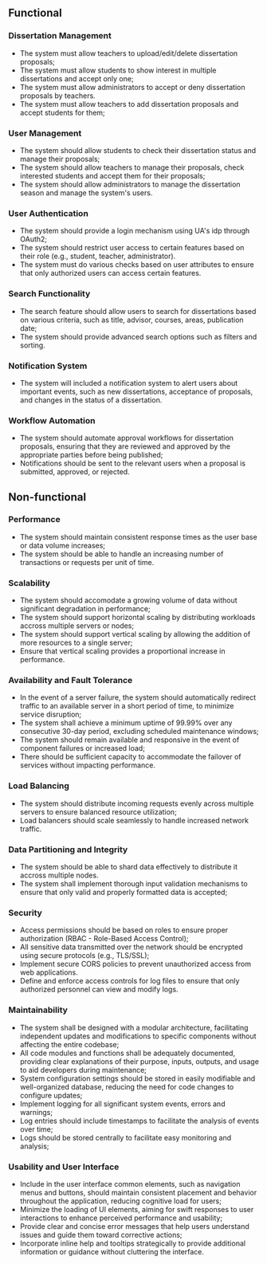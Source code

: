 
## Functional

### Dissertation Management

- The system must allow teachers to upload/edit/delete dissertation proposals;
- The system must allow students to show interest in multiple dissertations and accept only one;
- The system must allow administrators to accept or deny dissertation proposals by teachers.
- The system must allow teachers to add dissertation proposals and accept students for them;

### User Management

- The system should allow students to check their dissertation status and manage their proposals;
- The system should allow teachers to manage their proposals, check interested students and accept them for their proposals;
- The system should allow administrators to manage the dissertation season and manage the system's users.

### User Authentication

- The system should provide a login mechanism using UA's idp through OAuth2;
- The system should restrict user access to certain features based on their role (e.g., student, teacher, administrator).
- The system must do various checks based on user attributes to ensure that only authorized users can access certain features.

### Search Functionality

- The search feature should allow users to search for dissertations based on various criteria, such as title, advisor, courses, areas, publication date;
- The system should provide advanced search options such as filters and sorting.


### Notification System

- The system will included a notification system to alert users about important events, such as new dissertations, acceptance of proposals, and changes in the status of a dissertation.

### Workflow Automation

- The system should automate approval workflows for dissertation proposals, ensuring that they are reviewed and approved by the appropriate parties before being published;
- Notifications should be sent to the relevant users when a proposal is submitted, approved, or rejected.


## Non-functional

### Performance

- The system should maintain consistent response times as the user base or data volume increases;
- The system should be able to handle an increasing number of transactions or requests per unit of time.

### Scalability

- The system should accomodate a growing volume of data without significant degradation in performance;
- The system should support horizontal scaling by distributing workloads accross multiple servers or nodes;
- The system should support vertical scaling by allowing the addition of more resources to a single server;
- Ensure that vertical scaling provides a proportional increase in performance.

### Availability and Fault Tolerance

- In the event of a server failure, the system should automatically redirect traffic to an available server in a short period of time, to minimize service disruption;
- The system shall achieve a minimum uptime of 99.99% over any consecutive 30-day period, excluding scheduled maintenance windows;
- The system should remain available and responsive in the event of component failures or increased load;
- There should be sufficient capacity to accommodate the failover of services without impacting performance.

### Load Balancing

- The system should distribute incoming requests evenly across multiple servers to ensure balanced resource utilization;
- Load balancers should scale seamlessly to handle increased network traffic.

### Data Partitioning and Integrity

- The system should be able to shard data effectively to distribute it accross multiple nodes.
- The system shall implement thorough input validation mechanisms to ensure that only valid and properly formatted data is accepted;

### Security

- Access permissions should be based on roles to ensure proper authorization (RBAC - Role-Based Access Control);
- All sensitive data transmitted over the network should be encrypted using secure protocols (e.g., TLS/SSL);
- Implement secure CORS policies to prevent unauthorized access from web applications.
- Define and enforce access controls for log files to ensure that only authorized personnel can view and modify logs.

### Maintainability

- The system shall be designed with a modular architecture, facilitating independent updates and modifications to specific components without affecting the entire codebase;
- All code modules and functions shall be adequately documented, providing clear explanations of their purpose, inputs, outputs, and usage to aid developers during maintenance;
- System configuration settings should be stored in easily modifiable and well-organized database, reducing the need for code changes to configure updates;
- Implement logging for all significant system events, errors and warnings;
- Log entries should include timestamps to facilitate the analysis of events over time;
- Logs should be stored centrally to facilitate easy monitoring and analysis;

### Usability and User Interface

- Include in the user interface common elements, such as navigation menus and buttons, should maintain consistent placement and behavior throughout the application, reducing cognitive load for users;
- Minimize the loading of UI elements, aiming for swift responses to user interactions to enhance perceived performance and usability;
- Provide clear and concise error messages that help users understand issues and guide them toward corrective actions;
- Incorporate inline help and tooltips strategically to provide additional information or guidance without cluttering the interface.
